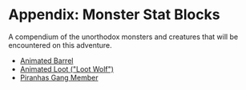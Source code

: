 # Appendix: Monster Stat Blocks

A compendium of the unorthodox monsters and creatures that will be encountered on this adventure.

- [Animated Barrel](../monsters/animated-barrel.md)
- [Animated Loot ("Loot Wolf")](../monsters/animated-loot.md)
- [Piranhas Gang Member](../monsters/piranhas-gang-member.md)
